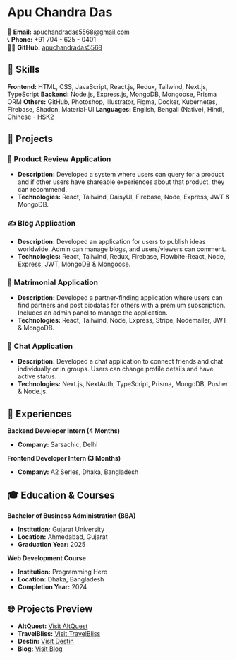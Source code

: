 
# Apu Chandra Das

📧 **Email:** [apuchandradas5568@gmail.com](mailto:apuchandradas5568@gmail.com)  
📞 **Phone:** +91 704 - 625 - 0401  
👨‍💻 **GitHub:** [apuchandradas5568](https://github.com/apuchandradas5568)

## 🚀 Skills

**Frontend:** HTML, CSS, JavaScript, React.js, Redux, Tailwind, Next.js, TypeScript
**Backend:** Node.js, Express.js, MongoDB, Mongoose, Prisma ORM
**Others:** GitHub, Photoshop, Illustrator, Figma, Docker, Kubernetes, Firebase, Shadcn, Material-UI
**Languages:** English, Bengali (Native), Hindi, Chinese - HSK2

## 💼 Projects

### 🛒 Product Review Application
- **Description:** Developed a system where users can query for a product and if other users have shareable experiences about that product, they can recommend.
- **Technologies:** React, Tailwind, DaisyUI, Firebase, Node, Express, JWT & MongoDB.

### ✍️ Blog Application
- **Description:** Developed an application for users to publish ideas worldwide. Admin can manage blogs, and users/viewers can comment.
- **Technologies:** React, Tailwind, Redux, Firebase, Flowbite-React, Node, Express, JWT, MongoDB & Mongoose.

### 💑 Matrimonial Application
- **Description:** Developed a partner-finding application where users can find partners and post biodatas for others with a premium subscription. Includes an admin panel to manage the application.
- **Technologies:** React, Tailwind, Node, Express, Stripe, Nodemailer, JWT & MongoDB.

### 💬 Chat Application
- **Description:** Developed a chat application to connect friends and chat individually or in groups. Users can change profile details and have active status.
- **Technologies:** Next.js, NextAuth, TypeScript, Prisma, MongoDB, Pusher & Node.js.

## 📜 Experiences

**Backend Developer Intern (4 Months)**
- **Company:** Sarsachic, Delhi

**Frontend Developer Intern (3 Months)**
- **Company:** A2 Series, Dhaka, Bangladesh

## 🎓 Education & Courses

**Bachelor of Business Administration (BBA)**
- **Institution:** Gujarat University
- **Location:** Ahmedabad, Gujarat
- **Graduation Year:** 2025

**Web Development Course**
- **Institution:** Programming Hero
- **Location:** Dhaka, Bangladesh
- **Completion Year:** 2024

## 🌐 Projects Preview

- **AltQuest:** [Visit AltQuest](https://alquest-b253e.web.app/)
- **TravelBliss:** [Visit TravelBliss](https://travelbliss-8cdf9.web.app/)
- **Destin:** [Visit Destin](https://destin-20e01.web.app/)
- **Blog:** [Visit Blog](https://mern-blog-49b4e.web.app/)

